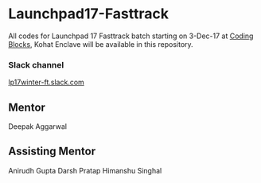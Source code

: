 # Launchpad17-Fasttrack
All codes for Launchpad 17 Fasttrack batch starting on 3-Dec-17 at [Coding Blocks](https://codingblocks.com/), Kohat Enclave will be available in this repository.

### Slack channel
[lp17winter-ft.slack.com](https://lp17winter-ft.slack.com/)

## Mentor
Deepak Aggarwal

## Assisting Mentor
Anirudh Gupta
Darsh Pratap
Himanshu Singhal

